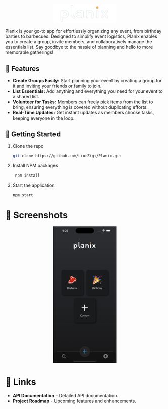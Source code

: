 <p align="center">
  <img src="assets/Planix.png" alt="Planix Logo" width="200"/>
</p>

<p>
Planix is your go-to app for effortlessly organizing any event, from birthday parties to barbecues. Designed to simplify event logistics, Planix enables you to create a group, invite members, and collaboratively manage the essentials list. Say goodbye to the hassle of planning and hello to more memorable gatherings!
</p>

## 🚀 Features

- **Create Groups Easily:** Start planning your event by creating a group for it and inviting your friends or family to join.
- **List Essentials:** Add anything and everything you need for your event to a shared list.
- **Volunteer for Tasks:** Members can freely pick items from the list to bring, ensuring everything is covered without duplicating efforts.
- **Real-Time Updates:** Get instant updates as members choose tasks, keeping everyone in the loop.

## 📲 Getting Started

1. Clone the repo
   ```sh
   git clone https://github.com/LiorZigi/Planix.git
   ```
2. Install NPM packages
   ```sh
    npm install
   ```
3. Start the application
   ```sh
   npm start
   ```

# 📸 Screenshots

<p align="center">
  <img src="assets/simulator_screenshot_2BDF2BCC-86BF-466E-9689-3CE8528B9771.png" alt="Planix Logo" width="200"/>
</p>

# 🔗 Links

- **API Documentation** - Detailed API documentation.
- **Project Roadmap** - Upcoming features and enhancements.
